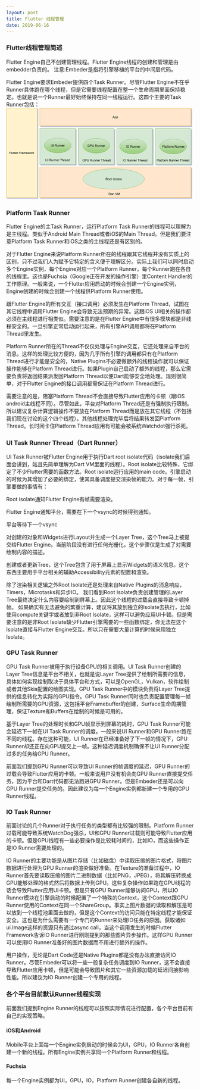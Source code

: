 ```yaml
---
layout: post
title: Flutter 线程管理
date: 2019-06-16
---
```


### Flutter线程管理简述
Flutter Engine自己不创建管理线程。Flutter Engine线程的创建和管理是由embedder负责的。
注意:Embeder是指将引擎移植的平台的中间层代码。

Flutter Engine要求Embeder提供四个Task Runner。尽管Flutter Engine不在乎Runner具体跑在哪个线程，但是它需要线程配置在整一个生命周期里面保持稳定。也就是说一个Runner最好始终保持在同一线程运行。这四个主要的Task Runner包括：
![Flutter Framework](/assets/images/flutter_framework.png)

### Platform Task Runner
Flutter Engine的主Task Runner，运行Platform Task Runner的线程可以理解为是主线程。类似于Android Main Thread或者iOS的Main Thread。但是我们要注意Platform Task Runner和iOS之类的主线程还是有区别的。



对于Flutter Engine来说Platform Runner所在的线程跟其它线程并没有实质上的区别，只不过我们人为赋予它特定的含义便于理解区分。实际上我们可以同时启动多个Engine实例，每个Engine对应一个Platform Runner，每个Runner跑在各自的线程里。这也是Fuchsia（Google正在开发的操作引擎）里Content Handler的工作原理。一般来说，一个Flutter应用启动的时候会创建一个Engine实例，Engine创建的时候会创建一个线程供Platform Runner使用。



跟Flutter Engine的所有交互（接口调用）必须发生在Platform Thread，试图在其它线程中调用Flutter Engine会导致无法预期的异常。这跟iOS UI相关的操作都必须在主线程进行相类似。需要注意的是在Flutter Engine中有很多模块都是非线程安全的。一旦引擎正常启动运行起来，所有引擎API调用都将在Platform Thread里发生。



Platform Runner所在的Thread不仅仅处理与Engine交互，它还处理来自平台的消息。这样的处理比较方便的，因为几乎所有引擎的调用都只有在Platform Thread进行才能是安全的，Native Plugins不必要做额外的线程操作就可以保证操作能够在Platform Thread进行。如果Plugin自己启动了额外的线程，那么它需要负责将返回结果派发回Platform Thread以便Dart能够安全地处理。规则很简单，对于Flutter Engine的接口调用都需保证在Platform Thread进行。

需要注意的是，阻塞Platform Thread不会直接导致Flutter应用的卡顿（跟iOS android主线程不同）。尽管如此，平台对Platform Thread还是有强制执行限制。所以建议复杂计算逻辑操作不要放在Platform Thread而是放在其它线程（不包括我们现在讨论的这个四个线程）。其他线程处理完毕后将结果转发回Platform Thread。长时间卡住Platform Thread应用有可能会被系统Watchdot强行杀死。

### UI Task Runner Thread（Dart Runner）

UI Task Runner被Flutter Engine用于执行Dart root isolate代码（isolate我们后面会讲到，姑且先简单理解为Dart VM里面的线程）。Root isolate比较特殊，它绑定了不少Flutter需要的函数方法。Root isolate运行应用的main code。引擎启动的时候为其增加了必要的绑定，使其具备调度提交渲染帧的能力。对于每一帧，引擎要做的事情有：

Root isolate通知Flutter Engine有帧需要渲染。

Flutter Engine通知平台，需要在下一个vsync的时候得到通知。

平台等待下一个vsync

对创建的对象和Widgets进行Layout并生成一个Layer Tree，这个Tree马上被提交给Flutter Engine。当前阶段没有进行任何光栅化，这个步骤仅是生成了对需要绘制内容的描述。

创建或者更新Tree，这个Tree包含了用于屏幕上显示Widgets的语义信息。这个东西主要用于平台相关的辅助Accessibility元素的配置和渲染。


除了渲染相关逻辑之外Root Isolate还是处理来自Native Plugins的消息响应，Timers，Microtasks和异步IO。
我们看到Root Isolate负责创建管理的Layer Tree最终决定什么内容要绘制到屏幕上。因此这个线程的过载会直接导致卡顿掉帧。
如果确实有无法避免的繁重计算，建议将其放到独立的Isolate去执行，比如使用compute关键字或者放到非Root Isolate，这样可以避免应用UI卡顿。但是需要注意的是非Root Isolate缺少Flutter引擎需要的一些函数绑定，你无法在这个Isolate直接与Flutter Engine交互。所以只在需要大量计算的时候采用独立Isolate。



### GPU Task Runner
GPU Task Runner被用于执行设备GPU的相关调用。UI Task Runner创建的Layer Tree信息是平台不相关，也就是说Layer Tree提供了绘制所需要的信息，具体如何实现绘制取决于具体平台和方式，可以是OpenGL，Vulkan，软件绘制或者其他Skia配置的绘图实现。GPU Task Runner中的模块负责将Layer Tree提供的信息转化为实际的GPU指令。GPU Task Runner同时也负责配置管理每一帧绘制所需要的GPU资源，这包括平台Framebuffer的创建，Surface生命周期管理，保证Texture和Buffers在绘制的时候是可用的。



基于Layer Tree的处理时长和GPU帧显示到屏幕的耗时，GPU Task Runner可能会延迟下一帧在UI Task Runner的调度。一般来说UI Runner和GPU Runner跑在不同的线程。存在这种可能，UI Runner在已经准备好了下一帧的情况下，GPU Runner却还正在向GPU提交上一帧。这种延迟调度机制确保不让UI Runner分配过多的任务给GPU Runner。



前面我们提到GPU Runner可以导致UI Runner的帧调度的延迟，GPU Runner的过载会导致Flutter应用的卡顿。一般来说用户没有机会向GPU Runner直接提交任务，因为平台和Dart代码都无法跑进GPU Runner。但是Embeder还是可以向GPU Runner提交任务的。因此建议为每一个Engine实例都新建一个专用的GPU Runner线程。



### IO Task Runner
前面讨论的几个Runner对于执行任务的类型都有比较强的限制。Platform Runner过载可能导致系统WatchDog强杀，UI和GPU Runner过载则可能导致Flutter应用的卡顿。但是GPU线程有一些必要操作是比较耗时间的，比如IO，而这些操作正是IO Runner需要处理的。



IO Runner的主要功能是从图片存储（比如磁盘）中读取压缩的图片格式，将图片数据进行处理为GPU Runner的渲染做好准备。在Texture的准备过程中，IO Runner首先要读取压缩的图片二进制数据（比如PNG，JPEG），将其解压转换成GPU能够处理的格式然后将数据上传到GPU。这些复杂操作如果跑在GPU线程的话会导致Flutter应用UI卡顿。但是只有GPU Runner能够访问GPU，所以IO Runner模块在引擎启动的时候配置了一个特殊的Context，这个Context跟GPU Runner使用的Context在同一个ShareGroup。事实上图片数据的读取和解压是可以放到一个线程池里面去做的，但是这个Context的访问只能在特定线程才能保证安全。这也是为什么需要有一个专门的Runner来处理IO任务的原因。获取诸如ui.Image这样的资源只有通过async call，当这个调用发生的时候Flutter Framework告诉IO Runner进行刚刚提到的那些图片异步操作。这样GPU Runner可以使用IO Runner准备好的图片数据而不用进行额外的操作。

用户操作，无论是Dart Code还是Native Plugins都是没有办法直接访问IO Runner。尽管Embeder可以将一些一般复杂任务调度到IO Runner，这不会直接导致Flutter应用卡顿，但是可能会导致图片和其它一些资源加载的延迟间接影响性能。所以建议为IO Runner创建一个专用的线程。

### 各个平台目前默认Runner线程实现

前面我们提到Engine Runner的线程可以按照实际情况进行配置，各个平台目前有自己的实现策略。

#### iOS和Android
Mobile平台上面每一个Engine实例启动的时候会为UI，GPU，IO Runner各自创建一个新的线程。所有Engine实例共享同一个Platform Runner和线程。

#### Fuchsia
每一个Engine实例都为UI，GPU，IO，Platform Runner创建各自新的线程。

